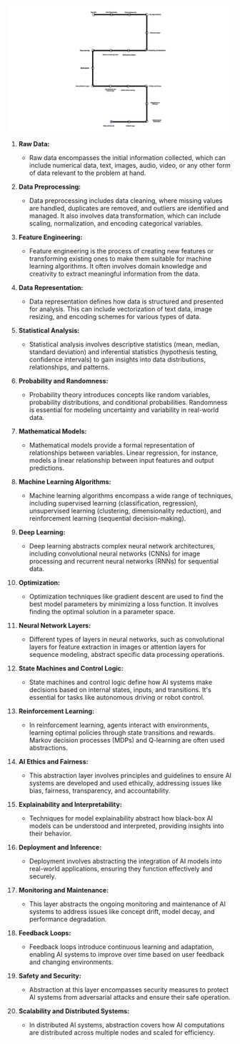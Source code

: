 ![ai_roadmap_image](./ai_roadmap_image.png)

1. **Raw Data:**
   - Raw data encompasses the initial information collected, which can include numerical data, text, images, audio, video, or any other form of data relevant to the problem at hand.

2. **Data Preprocessing:**
   - Data preprocessing includes data cleaning, where missing values are handled, duplicates are removed, and outliers are identified and managed. It also involves data transformation, which can include scaling, normalization, and encoding categorical variables.

3. **Feature Engineering:**
   - Feature engineering is the process of creating new features or transforming existing ones to make them suitable for machine learning algorithms. It often involves domain knowledge and creativity to extract meaningful information from the data.

4. **Data Representation:**
   - Data representation defines how data is structured and presented for analysis. This can include vectorization of text data, image resizing, and encoding schemes for various types of data.

5. **Statistical Analysis:**
   - Statistical analysis involves descriptive statistics (mean, median, standard deviation) and inferential statistics (hypothesis testing, confidence intervals) to gain insights into data distributions, relationships, and patterns.

6. **Probability and Randomness:**
   - Probability theory introduces concepts like random variables, probability distributions, and conditional probabilities. Randomness is essential for modeling uncertainty and variability in real-world data.

7. **Mathematical Models:**
   - Mathematical models provide a formal representation of relationships between variables. Linear regression, for instance, models a linear relationship between input features and output predictions.

8. **Machine Learning Algorithms:**
   - Machine learning algorithms encompass a wide range of techniques, including supervised learning (classification, regression), unsupervised learning (clustering, dimensionality reduction), and reinforcement learning (sequential decision-making).

9. **Deep Learning:**
   - Deep learning abstracts complex neural network architectures, including convolutional neural networks (CNNs) for image processing and recurrent neural networks (RNNs) for sequential data.

10. **Optimization:**
    - Optimization techniques like gradient descent are used to find the best model parameters by minimizing a loss function. It involves finding the optimal solution in a parameter space.

11. **Neural Network Layers:**
    - Different types of layers in neural networks, such as convolutional layers for feature extraction in images or attention layers for sequence modeling, abstract specific data processing operations.

12. **State Machines and Control Logic:**
    - State machines and control logic define how AI systems make decisions based on internal states, inputs, and transitions. It's essential for tasks like autonomous driving or robot control.

13. **Reinforcement Learning:**
    - In reinforcement learning, agents interact with environments, learning optimal policies through state transitions and rewards. Markov decision processes (MDPs) and Q-learning are often used abstractions.

14. **AI Ethics and Fairness:**
    - This abstraction layer involves principles and guidelines to ensure AI systems are developed and used ethically, addressing issues like bias, fairness, transparency, and accountability.

15. **Explainability and Interpretability:**
    - Techniques for model explainability abstract how black-box AI models can be understood and interpreted, providing insights into their behavior.

16. **Deployment and Inference:**
    - Deployment involves abstracting the integration of AI models into real-world applications, ensuring they function effectively and securely.

17. **Monitoring and Maintenance:**
    - This layer abstracts the ongoing monitoring and maintenance of AI systems to address issues like concept drift, model decay, and performance degradation.

18. **Feedback Loops:**
    - Feedback loops introduce continuous learning and adaptation, enabling AI systems to improve over time based on user feedback and changing environments.

19. **Safety and Security:**
    - Abstraction at this layer encompasses security measures to protect AI systems from adversarial attacks and ensure their safe operation.

20. **Scalability and Distributed Systems:**
    - In distributed AI systems, abstraction covers how AI computations are distributed across multiple nodes and scaled for efficiency.
